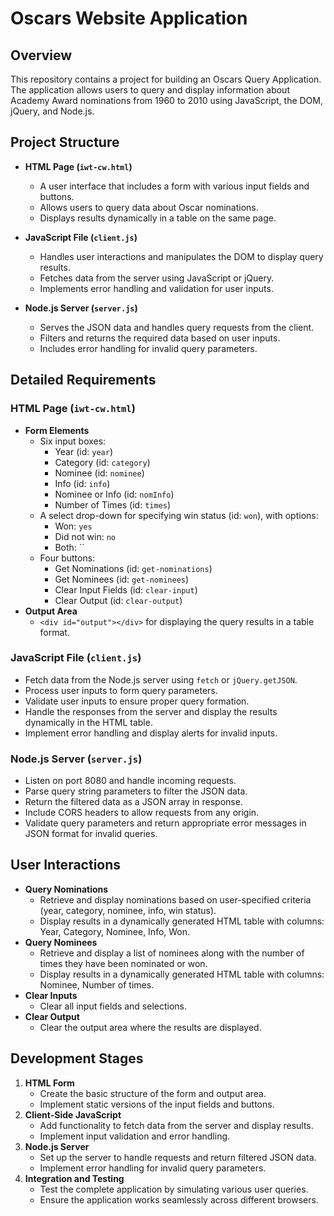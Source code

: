 # Oscars Website Application

## Overview

This repository contains a project for building an Oscars Query Application. The application allows users to query and display information about Academy Award nominations from 1960 to 2010 using JavaScript, the DOM, jQuery, and Node.js.

## Project Structure

- **HTML Page (`iwt-cw.html`)**
  - A user interface that includes a form with various input fields and buttons.
  - Allows users to query data about Oscar nominations.
  - Displays results dynamically in a table on the same page.

- **JavaScript File (`client.js`)**
  - Handles user interactions and manipulates the DOM to display query results.
  - Fetches data from the server using JavaScript or jQuery.
  - Implements error handling and validation for user inputs.

- **Node.js Server (`server.js`)**
  - Serves the JSON data and handles query requests from the client.
  - Filters and returns the required data based on user inputs.
  - Includes error handling for invalid query parameters.

## Detailed Requirements

### HTML Page (`iwt-cw.html`)

- **Form Elements**
  - Six input boxes:
    - Year (id: `year`)
    - Category (id: `category`)
    - Nominee (id: `nominee`)
    - Info (id: `info`)
    - Nominee or Info (id: `nomInfo`)
    - Number of Times (id: `times`)
  - A select drop-down for specifying win status (id: `won`), with options:
    - Won: `yes`
    - Did not win: `no`
    - Both: ``
  - Four buttons:
    - Get Nominations (id: `get-nominations`)
    - Get Nominees (id: `get-nominees`)
    - Clear Input Fields (id: `clear-input`)
    - Clear Output (id: `clear-output`)
- **Output Area**
  - `<div id="output"></div>` for displaying the query results in a table format.

### JavaScript File (`client.js`)

- Fetch data from the Node.js server using `fetch` or `jQuery.getJSON`.
- Process user inputs to form query parameters.
- Validate user inputs to ensure proper query formation.
- Handle the responses from the server and display the results dynamically in the HTML table.
- Implement error handling and display alerts for invalid inputs.

### Node.js Server (`server.js`)

- Listen on port 8080 and handle incoming requests.
- Parse query string parameters to filter the JSON data.
- Return the filtered data as a JSON array in response.
- Include CORS headers to allow requests from any origin.
- Validate query parameters and return appropriate error messages in JSON format for invalid queries.

## User Interactions

- **Query Nominations**
  - Retrieve and display nominations based on user-specified criteria (year, category, nominee, info, win status).
  - Display results in a dynamically generated HTML table with columns: Year, Category, Nominee, Info, Won.
- **Query Nominees**
  - Retrieve and display a list of nominees along with the number of times they have been nominated or won.
  - Display results in a dynamically generated HTML table with columns: Nominee, Number of times.
- **Clear Inputs**
  - Clear all input fields and selections.
- **Clear Output**
  - Clear the output area where the results are displayed.

## Development Stages

1. **HTML Form**
   - Create the basic structure of the form and output area.
   - Implement static versions of the input fields and buttons.
2. **Client-Side JavaScript**
   - Add functionality to fetch data from the server and display results.
   - Implement input validation and error handling.
3. **Node.js Server**
   - Set up the server to handle requests and return filtered JSON data.
   - Implement error handling for invalid query parameters.
4. **Integration and Testing**
   - Test the complete application by simulating various user queries.
   - Ensure the application works seamlessly across different browsers.
